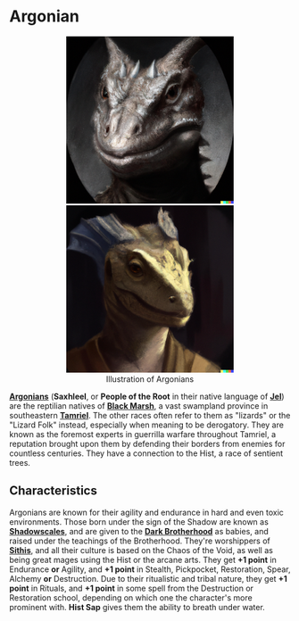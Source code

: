 # Argonian

<div class="amrnth-img-box">
	<figure>
		<center>
			<img src="/uploads/images/races/argonian_male.png" height="300" alt="Portrait of a male Argonian. A humanoid male that has the face of a lizard with brown eyes and grey-ish brown scales with horns.">
			<img src="/uploads/images/races/argonian_female.png" height="300" alt="Portrait of a female Argonian. A humanoid that has the face of a lizard with brown eyes, green scales and a small scaly mane.">
			<figcaption class="amrnth-img-cap">Illustration of Argonians</figcaption>
		</center>
	</figure>
</div>

**[Argonians](https://uesp.net/wiki/Lore:Argonian)** (**Saxhleel**, or **People of the Root** in their native language of **[Jel](https://en.uesp.net/wiki/Lore:Jel)**) are the reptilian natives of **[Black Marsh](https://uesp.net/wiki/Lore:Black_Marsh)**, a vast swampland province in southeastern **[Tamriel](https://uesp.net/wiki/Lore:Tamriel)**. The other races often refer to them as "lizards" or the "Lizard Folk" instead, especially when meaning to be derogatory. They are known as the foremost experts in guerrilla warfare throughout Tamriel, a reputation brought upon them by defending their borders from enemies for countless centuries. They have a connection to the Hist, a race of sentient trees.

## Characteristics
Argonians are known for their agility and endurance in hard and even toxic environments. Those born under the sign of the Shadow are known as **[Shadowscales](https://en.uesp.net/wiki/Lore:Shadowscales)**, and are given to the **[Dark Brotherhood](https://en.uesp.net/wiki/Lore:Dark_Brotherhood)** as babies, and raised under the teachings of the Brotherhood. They're worshippers of **[Sithis](https://en.uesp.net/wiki/Lore:Sithis)**, and all their culture is based on the Chaos of the Void, as well as being great mages using the Hist or the arcane arts. They get **+1 point** in Endurance **or** Agility, and **+1 point** in Stealth, Pickpocket, Restoration, Spear, Alchemy **or** Destruction. Due to their ritualistic and tribal nature, they get **+1 point** in Rituals, and **+1 point** in some spell from the Destruction or Restoration school, depending on which one the character's more prominent with. **Hist Sap** gives them the ability to breath under water.